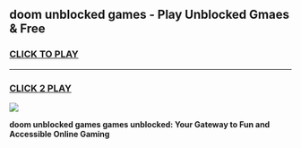 
## doom unblocked games - Play Unblocked Gmaes & Free
<h3>
<a href="https://news.freeplayer.one?title=doom_unblocked_games&ref=16F">CLICK TO PLAY</a></h3>
<hr>

<h3>
<a href="https://news.freeplayer.one?title=doom_unblocked_games&ref=16F">CLICK 2 PLAY</a>
  
</h3>

<a href="https://news.freeplayer.one?title=doom_unblocked_games&ref=16F/"><img src="https://clearcache.store/games.png"></a>


**doom unblocked games games unblocked: Your Gateway to Fun and Accessible Online Gaming**
